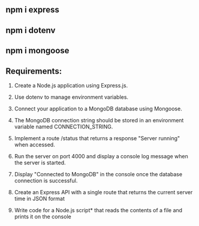 ## npm i express

## npm i dotenv

## npm i mongoose



## Requirements:

1. Create a Node.js application using Express.js. 

2. Use dotenv to manage environment variables.

3. Connect your application to a MongoDB database using Mongoose.

4. The MongoDB connection string should be stored in an environment variable named CONNECTION_STRING.

5. Implement a route /status that returns a response "Server running" when accessed.

6. Run the server on port 4000 and display a console log message when the server is started.

7. Display "Connected to MongoDB" in the console once the database connection is successful.

8.  Create an Express API  with a single route that returns the current server time in JSON format

9. Write code for a Node.js script* that reads the contents of a file and prints it on the console